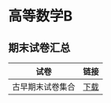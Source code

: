 # 高等数学B

## 期末试卷汇总

| 试卷             | 链接                                                         |
| ---------------- | ------------------------------------------------------------ |
| 古早期末试卷集合 | [下载](/data/major/高等数学B/[期末试卷]高等数学B_outdate.pdf) |


